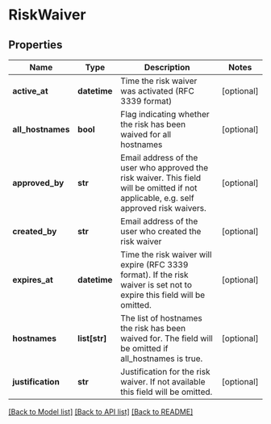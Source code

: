 # RiskWaiver

## Properties
Name | Type | Description | Notes
------------ | ------------- | ------------- | -------------
**active_at** | **datetime** | Time the risk waiver was activated (RFC 3339 format) | [optional] 
**all_hostnames** | **bool** | Flag indicating whether the risk has been waived for all hostnames | [optional] 
**approved_by** | **str** | Email address of the user who approved the risk waiver. This field will be omitted if not applicable, e.g. self approved risk waivers. | [optional] 
**created_by** | **str** | Email address of the user who created the risk waiver | [optional] 
**expires_at** | **datetime** | Time the risk waiver will expire (RFC 3339 format). If the risk waiver is set not to expire this field will be omitted. | [optional] 
**hostnames** | **list[str]** | The list of hostnames the risk has been waived for. The field will be omitted if all_hostnames is true. | [optional] 
**justification** | **str** | Justification for the risk waiver. If not available this field will be omitted. | [optional] 

[[Back to Model list]](../README.md#documentation-for-models) [[Back to API list]](../README.md#documentation-for-api-endpoints) [[Back to README]](../README.md)


